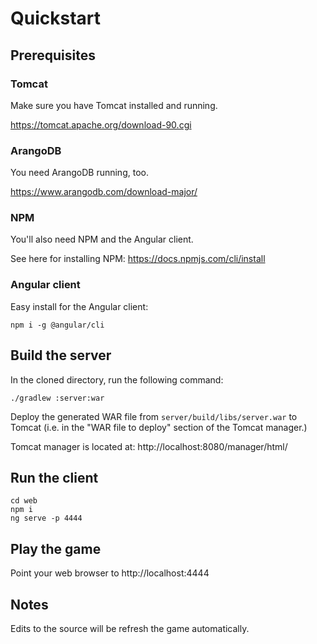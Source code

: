 # Quickstart

## Prerequisites

### Tomcat

Make sure you have Tomcat installed and running.

https://tomcat.apache.org/download-90.cgi

### ArangoDB

You need ArangoDB running, too.

https://www.arangodb.com/download-major/

### NPM

You'll also need NPM and the Angular client.

See here for installing NPM: https://docs.npmjs.com/cli/install

### Angular client

Easy install for the Angular client:

`npm i -g @angular/cli`

## Build the server

In the cloned directory, run the following command:

`./gradlew :server:war`

Deploy the generated WAR file from `server/build/libs/server.war` to Tomcat (i.e. in the "WAR file to deploy" section of the Tomcat manager.)

Tomcat manager is located at: http://localhost:8080/manager/html/

## Run the client

    cd web
    npm i
    ng serve -p 4444

## Play the game

Point your web browser to http://localhost:4444

## Notes

Edits to the source will be refresh the game automatically.
